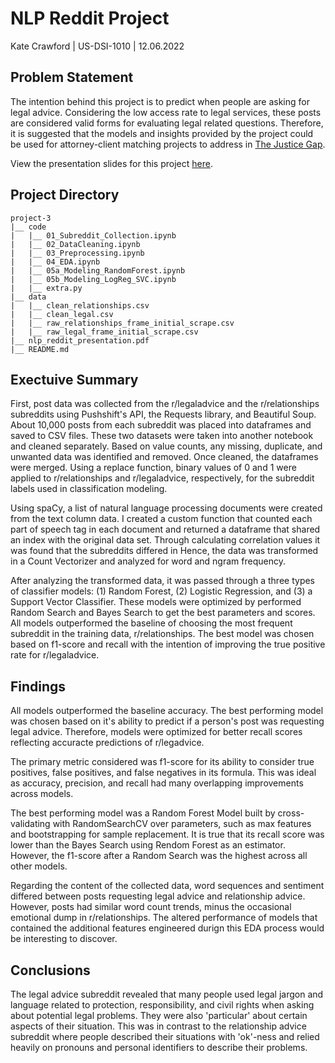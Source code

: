 # NLP Reddit Project
Kate Crawford | US-DSI-1010 | 12.06.2022

## Problem Statement
The intention behind this project is to predict when people are asking for legal advice. Considering the low access rate to legal services, these posts are considered valid forms for evaluating legal related questions. Therefore, it is suggested that the models and insights provided by the project could be used for attorney-client matching projects to address in [The Justice Gap](https://www.lsc.gov/events/justice-gap-2022-report-release-unmet-civil-legal-needs-low-income-americans). 

View the presentation slides for this project [here](https://drive.google.com/file/d/10vNTveZoSe-bpelQiXR9gZizJKEB2pcX/view?usp=share_link).


## Project Directory
```
project-3
|__ code
|   |__ 01_Subreddit_Collection.ipynb
|   |__ 02_DataCleaning.ipynb
|   |__ 03_Preprocessing.ipynb
|   |__ 04_EDA.ipynb
|   |__ 05a_Modeling_RandomForest.ipynb
|   |__ 05b_Modeling_LogReg_SVC.ipynb
|   |__ extra.py
|__ data
|   |__ clean_relationships.csv
|   |__ clean_legal.csv
|   |__ raw_relationships_frame_initial_scrape.csv
|   |__ raw_legal_frame_initial_scrape.csv
|__ nlp_reddit_presentation.pdf
|__ README.md
```

## Exectuive Summary
First, post data was collected from the r/legaladvice and the r/relationships subreddits using Pushshift's API, the Requests library, and Beautiful Soup. About 10,000 posts from each subreddit was placed into dataframes and saved to CSV files. These two datasets were taken into another notebook and cleaned separately. Based on value counts, any missing, duplicate, and unwanted data was identified and removed. Once cleaned, the dataframes were merged. Using a replace function, binary values of 0 and 1 were applied to r/relationships and r/legaladvice, respectively, for the subreddit labels used in classification modeling.

Using spaCy, a list of natural language processing documents were created from the text column data. I created a custom function that counted each part of speech tag in each document and returned a dataframe that shared an index with the original data set. Through calculating correlation values it was found that the subreddits differed in Hence, the data was transformed in a Count Vectorizer and analyzed for word and ngram frequency. 

After analyzing the transformed data, it was passed through a three types of classifier models: (1) Random Forest, (2) Logistic Regression, and (3) a Support Vector Classifier. These models were optimized by performed Random Search and Bayes Search to get the best parameters and scores. All models outperformed the baseline of choosing the most frequent subreddit in the training data, r/relationships. The best model was chosen based on f1-score and recall with the intention of improving the true positive rate for r/legaladvice.

## Findings
All models outperformed the baseline accuracy. The best performing model was chosen based on it's ability to predict if a person's post was requesting legal advice. Therefore, models were optimized for better recall scores reflecting accuracte predictions of r/legadvice. 

The primary metric considered was f1-score for its ability to consider true positives, false positives, and false negatives in its formula. This was ideal as accuracy, precision, and recall had many overlapping improvements across models. 

The best performing model was a Random Forest Model built by cross-validating with RandomSearchCV over parameters, such as max features and bootstrapping for sample replacement. It is true that its recall score was lower than the Bayes Search using Rendom Forest as an estimator. However, the f1-score after a Random Search was the highest across all other models.

Regarding the content of the collected data, word sequences and sentiment differed between posts requesting legal advice and relationship advice. However, posts had similar word count trends, minus the occasional emotional dump in r/relationships. The altered performance of models that contained the additional features engineered durign this EDA process would be interesting to discover.

## Conclusions
The legal advice subreddit revealed that many people used legal jargon and language related to protection, responsibility, and civil rights when asking about potential legal problems. They were also 'particular' about certain aspects of their situation. This was in contrast to the relationship advice subreddit where people described their situations with 'ok'-ness and relied heavily on pronouns and personal identifiers to describe their problems.
